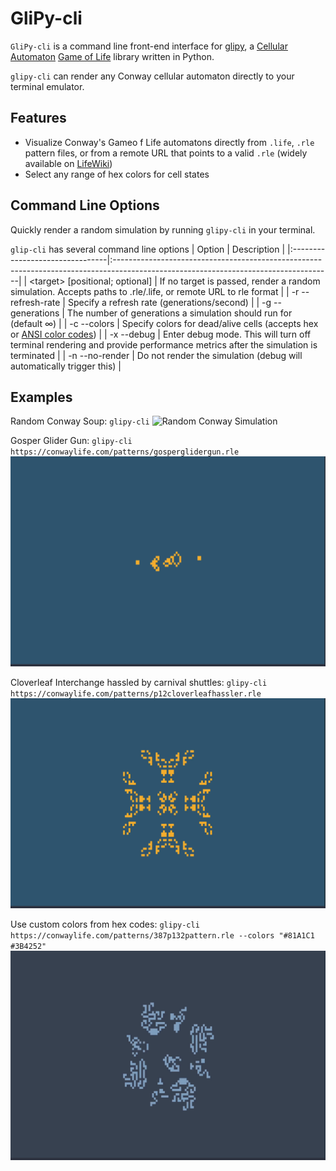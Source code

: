 # GliPy-cli

`GliPy-cli` is a command line front-end interface for [glipy](https://github.com/noprobelm/glipy), a [Cellular Automaton](https://en.wikipedia.org/wiki/Cellular_automaton) [Game of Life](https://en.wikipedia.org/wiki/Conway%27s_Game_of_Life) library written in Python.

`glipy-cli` can render any Conway cellular automaton directly to your terminal emulator.

## Features
- Visualize Conway's Gameo f Life automatons directly from `.life`, `.rle` pattern files, or from a remote URL that points to a valid `.rle` (widely available on [LifeWiki](https://conwaylife.com/wiki))
- Select any range of hex colors for cell states

## Command Line Options

Quickly render a random simulation by running `glipy-cli` in your terminal.

`glip-cli` has several command line options
| Option                          | Description                                                                                                                         |
|:--------------------------------|:------------------------------------------------------------------------------------------------------------------------------------|
| \<target\> [positional; optional] | If no target is passed, render a random simulation. Accepts paths to .rle/.life, or remote URL to rle format                        |
| -r --refresh-rate               | Specify a refresh rate (generations/second)                                                                                         |
| -g --generations                | The number of generations a simulation should run for (default ∞)                                                                   |
| -c --colors                     | Specify colors for dead/alive cells (accepts hex or [ANSI color codes](https://rich.readthedocs.io/en/stable/appendix/colors.html)) |
| -x --debug                      | Enter debug mode. This will turn off terminal rendering and provide performance metrics after the simulation is terminated          |
| -n --no-render                  | Do not render the simulation (debug will automatically trigger this)                                                                |

## Examples

Random Conway Soup: `glipy-cli`
![Random Conway Simulation](media/random-conway.gif)

Gosper Glider Gun: `glipy-cli https://conwaylife.com/patterns/gosperglidergun.rle`
![Gosper Glider Gun](media/gosper-gun.gif)

Cloverleaf Interchange hassled by carnival shuttles: `glipy-cli https://conwaylife.com/patterns/p12cloverleafhassler.rle`
![Cloverleaf Hassler](media/cloverleaf-interchange.gif)

Use custom colors from hex codes: `glipy-cli https://conwaylife.com/patterns/387p132pattern.rle --colors "#81A1C1 #3B4252"`
![387p132](media/p387p132.gif)
